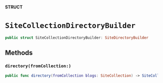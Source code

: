 **STRUCT**

# `SiteCollectionDirectoryBuilder`

```swift
public struct SiteCollectionDirectoryBuilder: SiteDirectoryBuilder
```

## Methods
### `directory(fromCollection:)`

```swift
public func directory(fromCollection blogs: SiteCollection) -> SiteCollectionDirectory
```
